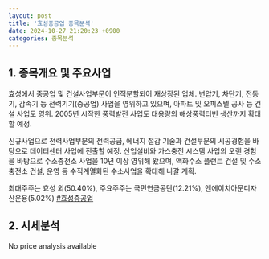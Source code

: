 ```yaml
---
layout: post
title: '효성중공업 종목분석'
date: 2024-10-27 21:20:23 +0900
categories: 종목분석
---
```


## 1. 종목개요 및 주요사업

효성에서 중공업 및 건설사업부문이 인적분할되어 재상장된 업체. 변압기, 차단기, 전동기, 감속기 등 전력기기(중공업) 사업을 영위하고 있으며, 아파트 및 오피스텔 공사 등 건설 사업도 영위. 2005년 시작한 풍력발전 사업도 대용량의 해상풍력터빈 생산까지 확대할 예정.

신규사업으로 전력사업부문의 전력공급, 에너지 절감 기술과 건설부문의 시공경험을 바탕으로 데이터센터 사업에 진출할 예정. 산업설비와 가스충전 시스템 사업의 오랜 경험을 바탕으로 수소충전소 사업을 10년 이상 영위해 왔으며, 액화수소 플랜트 건설 및 수소충전소 건설, 운영 등 수직계열화된 수소사업을 확대해 나갈 계획.

최대주주는 효성 외(50.40%), 주요주주는 국민연금공단(12.21%), 엔에이치아문디자산운용(5.02%)
[#효성중공업](#)

## 2. 시세분석

No price analysis available
